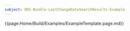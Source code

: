 ```yaml
---
subject: ODS-Bundle-LastChangeDateSearchResults-Example
---
```


{{page:Home/Build/Examples/ExampleTemplate.page.md}}